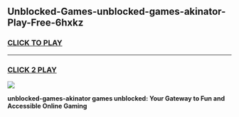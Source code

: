 
## Unblocked-Games-unblocked-games-akinator-Play-Free-6hxkz
<h3>
<a href="https://premium76.site?title=unblocked-games-akinator&ref=15A">CLICK TO PLAY</a></h3>
<hr>

<h3>
<a href="https://premium76.site?title=unblocked-games-akinator&ref=15A">CLICK 2 PLAY</a>
  
</h3>

<a href="https://premium76.site?title=unblocked-games-akinator&ref=15A"><img src="https://clearcache.store/games.png"></a>


**unblocked-games-akinator games unblocked: Your Gateway to Fun and Accessible Online Gaming**
